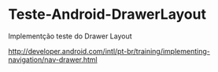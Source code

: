 # Teste-Android-DrawerLayout


Implementção teste do Drawer Layout

http://developer.android.com/intl/pt-br/training/implementing-navigation/nav-drawer.html
